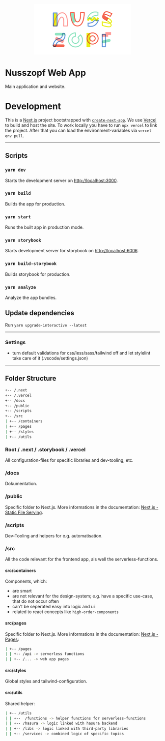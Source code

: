 <p align="center">
  <a href="https://nusszopf.org">
    <img src="../../docs/1200x630.png" alt="Nusszopf logo" height="165">
  </a>
</p>

# Nusszopf Web App

Main application and website.

# Development

This is a [Next.js](https://nextjs.org/) project bootstrapped with [`create-next-app`](https://github.com/vercel/next.js/tree/canary/packages/create-next-app).
We use [Vercel](https://vercel.com) to build and host the site. To work locally you have to run `npx vercel` to link the project. After that you can load the
environment-variables via `vercel env pull`.

---

## Scripts

### `yarn dev`

Starts the development server on [http://localhost:3000](http://localhost:3000).

### `yarn build`

Builds the app for production.

### `yarn start`

Runs the built app in production mode.

### `yarn storybook`

Starts development server for storybook on [http://localhost:6006](http://localhost:6006).

### `yarn build-storybook`

Builds storybook for production.

### `yarn analyze`

Analyze the app bundles.

## Update dependencies

Run `yarn upgrade-interactive --latest`

---

### Settings

- turn default validations for css/less/sass/tailwind off and let stylelint take care of it (.vscode/settings.json)

---

## Folder Structure

```zsh
+-- /.next
+-- /.vercel
+-- /docs
+-- /public
+-- /scripts
+-- /src
| +-- /containers
| +-- /pages
| +-- /styles
| +-- /utils
```

### Root / .next / .storybook / .vercel

All configuration-files for specific libraries and dev-tooling, etc.

### /docs

Dokumentation.

### /public

Specific folder to Next.js. More informations in the documentation: [Next.js - Static File Serving](https://nextjs.org/docs/basic-features/static-file-serving).

### /scripts

Dev-Tooling and helpers for e.g. automatisation.

### /src

All the code relevant for the frontend app, als well the serverless-functions.

#### **src/containers**

Components, which:

- are smart
- are not relevant for the design-system; e.g. have a specific use-case, that do not occur often
- can't be seperated easy into logic and ui
- related to react concepts like `high-order-components`

#### **src/pages**

Specific folder to Next.js. More informations in the documentation: [Next.js - Pages](https://nextjs.org/docs/basic-features/pages):

```zsh
| +-- /pages
| | +-- /api -> serverless functions
| | +-- /... -> web app pages
```

#### **src/styles**

Global styles and tailwind-configuration.

#### **src/utils**

Shared helper:

```zsh
| +-- /utils
| | +--  /functions -> helper functions for serverless-functions
| | +-- /hasura -> logic linked with hasura backend
| | +-- /libs -> logic linked with third-party libraries
| | +-- /services -> combined logic of specific topics
```
